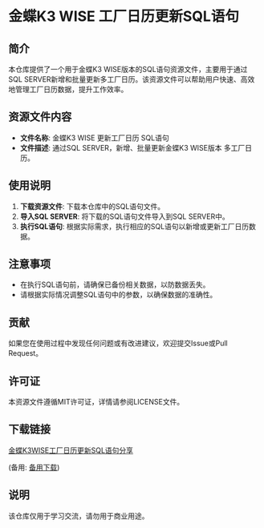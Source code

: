 # 金蝶K3 WISE 工厂日历更新SQL语句

## 简介

本仓库提供了一个用于金蝶K3 WISE版本的SQL语句资源文件，主要用于通过SQL SERVER新增和批量更新多工厂日历。该资源文件可以帮助用户快速、高效地管理工厂日历数据，提升工作效率。

## 资源文件内容

- **文件名称**: 金蝶K3 WISE 更新工厂日历 SQL语句
- **文件描述**: 通过SQL SERVER，新增、批量更新金蝶K3 WISE版本 多工厂日历。

## 使用说明

1. **下载资源文件**: 下载本仓库中的SQL语句文件。
2. **导入SQL SERVER**: 将下载的SQL语句文件导入到SQL SERVER中。
3. **执行SQL语句**: 根据实际需求，执行相应的SQL语句以新增或更新工厂日历数据。

## 注意事项

- 在执行SQL语句前，请确保已备份相关数据，以防数据丢失。
- 请根据实际情况调整SQL语句中的参数，以确保数据的准确性。

## 贡献

如果您在使用过程中发现任何问题或有改进建议，欢迎提交Issue或Pull Request。

## 许可证

本资源文件遵循MIT许可证，详情请参阅LICENSE文件。

## 下载链接
[金蝶K3WISE工厂日历更新SQL语句分享](https://pan.quark.cn/s/25c8770a4dd0) 

(备用: [备用下载](https://pan.baidu.com/s/1MwFK83yRAFRNE9DunIextA?pwd=1234))

## 说明

该仓库仅用于学习交流，请勿用于商业用途。
